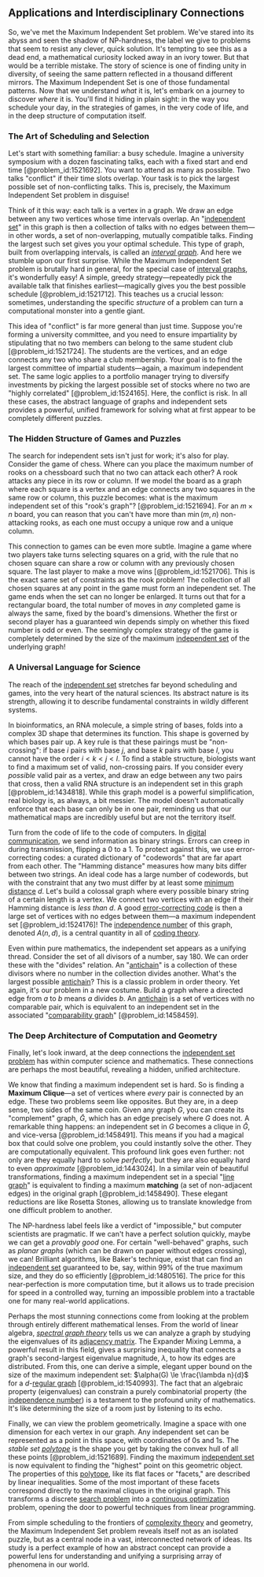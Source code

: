 ## Applications and Interdisciplinary Connections

So, we've met the Maximum Independent Set problem. We've stared into its abyss and seen the shadow of NP-hardness, the label we give to problems that seem to resist any clever, quick solution. It's tempting to see this as a dead end, a mathematical curiosity locked away in an ivory tower. But that would be a terrible mistake. The story of science is one of finding unity in diversity, of seeing the same pattern reflected in a thousand different mirrors. The Maximum Independent Set is one of those fundamental patterns. Now that we understand *what* it is, let's embark on a journey to discover *where* it is. You'll find it hiding in plain sight: in the way you schedule your day, in the strategies of games, in the very code of life, and in the deep structure of computation itself.

### The Art of Scheduling and Selection

Let's start with something familiar: a busy schedule. Imagine a university symposium with a dozen fascinating talks, each with a fixed start and end time [@problem_id:1521692]. You want to attend as many as possible. Two talks "conflict" if their time slots overlap. Your task is to pick the largest possible set of non-conflicting talks. This is, precisely, the Maximum Independent Set problem in disguise!

Think of it this way: each talk is a vertex in a graph. We draw an edge between any two vertices whose time intervals overlap. An "[independent set](@article_id:264572)" in this graph is then a collection of talks with no edges between them—in other words, a set of non-overlapping, mutually compatible talks. Finding the largest such set gives you your optimal schedule. This type of graph, built from overlapping intervals, is called an *[interval graph](@article_id:263161)*. And here we stumble upon our first surprise. While the Maximum Independent Set problem is brutally hard in general, for the special case of [interval graphs](@article_id:135943), it's wonderfully easy! A simple, greedy strategy—repeatedly pick the available talk that finishes earliest—magically gives you the best possible schedule [@problem_id:1521712]. This teaches us a crucial lesson: sometimes, understanding the specific *structure* of a problem can turn a computational monster into a gentle giant.

This idea of "conflict" is far more general than just time. Suppose you're forming a university committee, and you need to ensure impartiality by stipulating that no two members can belong to the same student club [@problem_id:1521724]. The students are the vertices, and an edge connects any two who share a club membership. Your goal is to find the largest committee of impartial students—again, a maximum independent set. The same logic applies to a portfolio manager trying to diversify investments by picking the largest possible set of stocks where no two are "highly correlated" [@problem_id:1524165]. Here, the conflict is risk. In all these cases, the abstract language of graphs and independent sets provides a powerful, unified framework for solving what at first appear to be completely different puzzles.

### The Hidden Structure of Games and Puzzles

The search for independent sets isn't just for work; it's also for play. Consider the game of chess. Where can you place the maximum number of rooks on a chessboard such that no two can attack each other? A rook attacks any piece in its row or column. If we model the board as a graph where each square is a vertex and an edge connects any two squares in the same row or column, this puzzle becomes: what is the maximum independent set of this "rook's graph"? [@problem_id:1521694]. For an $m \times n$ board, you can reason that you can't have more than $\min(m, n)$ non-attacking rooks, as each one must occupy a unique row and a unique column.

This connection to games can be even more subtle. Imagine a game where two players take turns selecting squares on a grid, with the rule that no chosen square can share a row or column with any previously chosen square. The last player to make a move wins [@problem_id:1521706]. This is the exact same set of constraints as the rook problem! The collection of all chosen squares at any point in the game must form an independent set. The game ends when the set can no longer be enlarged. It turns out that for a rectangular board, the total number of moves in *any* completed game is always the same, fixed by the board's dimensions. Whether the first or second player has a guaranteed win depends simply on whether this fixed number is odd or even. The seemingly complex strategy of the game is completely determined by the size of the maximum [independent set](@article_id:264572) of the underlying graph!

### A Universal Language for Science

The reach of the [independent set](@article_id:264572) stretches far beyond scheduling and games, into the very heart of the natural sciences. Its abstract nature is its strength, allowing it to describe fundamental constraints in wildly different systems.

In bioinformatics, an RNA molecule, a simple string of bases, folds into a complex 3D shape that determines its function. This shape is governed by which bases pair up. A key rule is that these pairings must be "non-crossing": if base $i$ pairs with base $j$, and base $k$ pairs with base $l$, you cannot have the order $i \lt k \lt j \lt l$. To find a stable structure, biologists want to find a maximum set of valid, non-crossing pairs. If you consider every *possible* valid pair as a vertex, and draw an edge between any two pairs that cross, then a valid RNA structure is an independent set in this graph [@problem_id:1434818]. While this graph model is a powerful simplification, real biology is, as always, a bit messier. The model doesn't automatically enforce that each base can only be in one pair, reminding us that our mathematical maps are incredibly useful but are not the territory itself.

Turn from the code of life to the code of computers. In [digital communication](@article_id:274992), we send information as binary strings. Errors can creep in during transmission, flipping a 0 to a 1. To protect against this, we use error-correcting codes: a curated dictionary of "codewords" that are far apart from each other. The "Hamming distance" measures how many bits differ between two strings. An ideal code has a large number of codewords, but with the constraint that any two must differ by at least some [minimum distance](@article_id:274125) $d$. Let's build a colossal graph where every possible binary string of a certain length is a vertex. We connect two vertices with an edge if their Hamming distance is *less than* $d$. A good [error-correcting code](@article_id:170458) is then a large set of vertices with no edges between them—a maximum independent set [@problem_id:1524176]! The [independence number](@article_id:260449) of this graph, denoted $A(n,d)$, is a central quantity in all of [coding theory](@article_id:141432).

Even within pure mathematics, the independent set appears as a unifying thread. Consider the set of all divisors of a number, say 180. We can order these with the "divides" relation. An "[antichain](@article_id:272503)" is a collection of these divisors where no number in the collection divides another. What's the largest possible [antichain](@article_id:272503)? This is a classic problem in order theory. Yet again, it's our problem in a new costume. Build a graph where a directed edge from $a$ to $b$ means $a$ divides $b$. An [antichain](@article_id:272503) is a set of vertices with no comparable pair, which is equivalent to an independent set in the associated "[comparability graph](@article_id:269441)" [@problem_id:1458459].

### The Deep Architecture of Computation and Geometry

Finally, let's look inward, at the deep connections the [independent set problem](@article_id:268788) has within computer science and mathematics. These connections are perhaps the most beautiful, revealing a hidden, unified architecture.

We know that finding a maximum independent set is hard. So is finding a **Maximum Clique**—a set of vertices where *every* pair is connected by an edge. These two problems seem like opposites. But they are, in a deep sense, two sides of the same coin. Given any graph $G$, you can create its "complement" graph, $\bar{G}$, which has an edge precisely where $G$ does not. A remarkable thing happens: an independent set in $G$ becomes a clique in $\bar{G}$, and vice-versa [@problem_id:1458491]. This means if you had a magical box that could solve one problem, you could instantly solve the other. They are computationally equivalent. This profound link goes even further: not only are they equally hard to solve *perfectly*, but they are also equally hard to even *approximate* [@problem_id:1443024]. In a similar vein of beautiful transformations, finding a maximum independent set in a special "[line graph](@article_id:274805)" is equivalent to finding a maximum **matching** (a set of non-adjacent edges) in the original graph [@problem_id:1458490]. These elegant reductions are like Rosetta Stones, allowing us to translate knowledge from one difficult problem to another.

The NP-hardness label feels like a verdict of "impossible," but computer scientists are pragmatic. If we can't have a perfect solution quickly, maybe we can get a *provably good* one. For certain "well-behaved" graphs, such as *planar graphs* (which can be drawn on paper without edges crossing), we can! Brilliant algorithms, like Baker's technique, exist that can find an [independent set](@article_id:264572) guaranteed to be, say, within 99% of the true maximum size, and they do so efficiently [@problem_id:1480516]. The price for this near-perfection is more computation time, but it allows us to trade precision for speed in a controlled way, turning an impossible problem into a tractable one for many real-world applications.

Perhaps the most stunning connections come from looking at the problem through entirely different mathematical lenses. From the world of linear algebra, *[spectral graph theory](@article_id:149904)* tells us we can analyze a graph by studying the eigenvalues of its [adjacency matrix](@article_id:150516). The Expander Mixing Lemma, a powerful result in this field, gives a surprising inequality that connects a graph's second-largest eigenvalue magnitude, $\lambda$, to how its edges are distributed. From this, one can derive a simple, elegant upper bound on the size of the maximum independent set: $\alpha(G) \le \frac{\lambda n}{d}$ for a $d$-[regular graph](@article_id:265383) [@problem_id:1540993]. The fact that an algebraic property (eigenvalues) can constrain a purely combinatorial property (the [independence number](@article_id:260449)) is a testament to the profound unity of mathematics. It's like determining the size of a room just by listening to its echo.

Finally, we can view the problem geometrically. Imagine a space with one dimension for each vertex in our graph. Any independent set can be represented as a point in this space, with coordinates of 0s and 1s. The *stable set [polytope](@article_id:635309)* is the shape you get by taking the convex hull of all these points [@problem_id:1521689]. Finding the maximum [independent set](@article_id:264572) is now equivalent to finding the "highest" point on this geometric object. The properties of this [polytope](@article_id:635309), like its flat faces or "facets," are described by linear inequalities. Some of the most important of these facets correspond directly to the maximal cliques in the original graph. This transforms a discrete [search problem](@article_id:269942) into a [continuous optimization](@article_id:166172) problem, opening the door to powerful techniques from linear programming.

From simple scheduling to the frontiers of [complexity theory](@article_id:135917) and geometry, the Maximum Independent Set problem reveals itself not as an isolated puzzle, but as a central node in a vast, interconnected network of ideas. Its study is a perfect example of how an abstract concept can provide a powerful lens for understanding and unifying a surprising array of phenomena in our world.